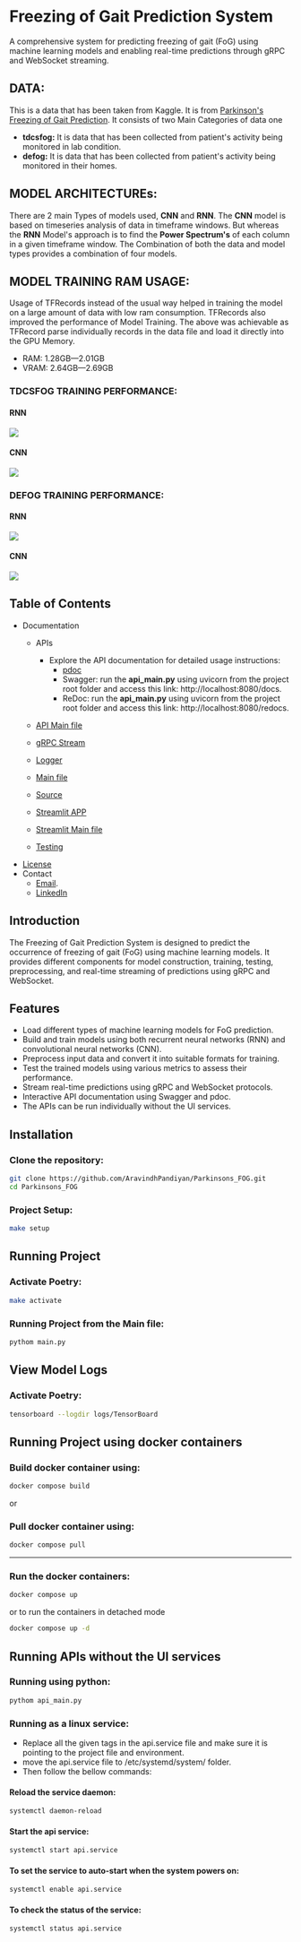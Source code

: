 # Freezing of Gait Prediction System

A comprehensive system for predicting freezing of gait (FoG) using machine learning models and enabling real-time
predictions through gRPC and WebSocket streaming.

## DATA:

This is a data that has been taken from Kaggle. It is from [Parkinson's Freezing of Gait Prediction](https://www.kaggle.com/competitions/tlvmc-parkinsons-freezing-gait-prediction/overview).
It consists of two Main Categories of data one 
- **tdcsfog:** It is data that has been collected from patient's activity being monitored in lab condition.
- **defog:** It is data that has been collected from patient's activity being monitored in their homes.

## MODEL ARCHITECTUREs:

There are 2 main Types of models used, **CNN** and **RNN**. The **CNN** model is based on timeseries analysis of 
data in timeframe windows. But whereas the **RNN** Model's approach is to find the **Power Spectrum's** of each column
in a given timeframe window. The Combination of both the data and model types provides a combination of four models.

## MODEL TRAINING RAM USAGE:

Usage of TFRecords instead of the usual way helped in training the model on a large amount of data with low 
ram consumption. TFRecords also improved the performance of Model Training. The above was achievable as TFRecord 
parse individually records in the data file and load it directly into the GPU Memory.

- RAM: 1.28GB—2.01GB
- VRAM: 2.64GB—2.69GB

### TDCSFOG TRAINING PERFORMANCE:

#### RNN

![](images/tdcsfog_rnn_training_system_performance.png)

#### CNN

![](images/tdcsfog_cnn_training_system_performance.png)

### DEFOG TRAINING PERFORMANCE:

#### RNN

![](images/defog_rnn_training_system_performance.png)

#### CNN

![](images/defog_cnn_training_system_performance.png)

## Table of Contents

- Documentation
    - APIs
        - Explore the API documentation for detailed usage instructions:
            - [pdoc](docs/api/app/index.md)
            - Swagger: run the **api_main.py** using uvicorn from the project root folder and access this
              link: http://localhost:8080/docs.
            - ReDoc: run the **api_main.py** using uvicorn from the project root folder and access this
              link: http://localhost:8080/redocs.

    - [API Main file](docs/api_main.md)
    - [gRPC Stream](docs/grpc_stream/index.md)
    - [Logger](docs/logger_config/log_config.md)
    - [Main file](docs/main.md)
    - [Source](docs/src/index.md)
    - [Streamlit APP](docs/streamlit_app/index.md)
    - [Streamlit Main file](docs/streamlit_main.md)
    - [Testing](docs/tests/index.md)
- [License](LICENSE)
- Contact
    - [Email](mailto:aravindh.p201.741@gmail.com).
    - [LinkedIn](https://www.linkedin.com/in/aravindh-pandiyan-80b983145)

## Introduction

The Freezing of Gait Prediction System is designed to predict the occurrence of freezing of gait (FoG) using machine
learning models. It provides different components for model construction, training, testing, preprocessing, and
real-time streaming of predictions using gRPC and WebSocket.

## Features

- Load different types of machine learning models for FoG prediction.
- Build and train models using both recurrent neural networks (RNN) and convolutional neural networks (CNN).
- Preprocess input data and convert it into suitable formats for training.
- Test the trained models using various metrics to assess their performance.
- Stream real-time predictions using gRPC and WebSocket protocols.
- Interactive API documentation using Swagger and pdoc.
- The APIs can be run individually without the UI services.

## Installation

### Clone the repository:

   ```bash
   git clone https://github.com/AravindhPandiyan/Parkinsons_FOG.git
   cd Parkinsons_FOG
   ```

### Project Setup:

   ```bash
   make setup
   ```

## Running Project

### Activate Poetry:

   ```bash
   make activate
   ```

### Running Project from the Main file:

   ```bash
   pythom main.py
   ```

## View Model Logs

### Activate Poetry:

   ```bash
   tensorboard --logdir logs/TensorBoard
   ```

## Running Project using docker containers

### Build docker container using:

   ```bash
   docker compose build
   ```

or

### Pull docker container using:

   ```bash
   docker compose pull
   ```

--------------------------------

### Run the docker containers:

   ```bash
   docker compose up
   ```

or to run the containers in detached mode

   ```bash
   docker compose up -d
   ```

## Running APIs without the UI services

### Running using python:

   ```bash
   pythom api_main.py
   ```

### Running as a linux service:

- Replace all the given tags in the api.service file and make sure it is pointing to the project file and environment.
- move the api.service file to /etc/systemd/system/ folder.
- Then follow the bellow commands:

#### Reload the service daemon:

   ```bash
   systemctl daemon-reload
   ```

#### Start the api service:

   ```bash
   systemctl start api.service
   ```

#### To set the service to auto-start when the system powers on:

   ```bash
   systemctl enable api.service
   ```

#### To check the status of the service:

   ```bash
   systemctl status api.service
   ```
